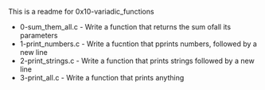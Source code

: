This is a readme for 0x10-variadic_functions

* 0-sum_them_all.c - Write a function that returns the sum ofall its parameters
* 1-print_numbers.c - Write a fucntion that pprints numbers, followed by a new line
* 2-print_strings.c - Write a function that prints strings followed by a new line
* 3-print_all.c - Write a function that prints anything
